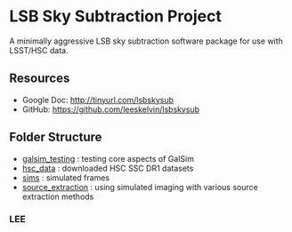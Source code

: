 # LSB Sky Subtraction Project

A minimally aggressive LSB sky subtraction software package for use with LSST/HSC data.

## Resources

* Google Doc: http://tinyurl.com/lsbskysub
* GitHub: https://github.com/leeskelvin/lsbskysub

## Folder Structure

* [galsim_testing](galsim_testing) : testing core aspects of GalSim 
* [hsc_data](hsc_data) : downloaded HSC SSC DR1 datasets 
* [sims](sims) : simulated frames 
* [source_extraction](source_extraction) : using simulated imaging with various source extraction methods 

### LEE

